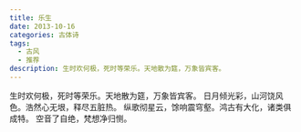 ```yaml
---
title: 乐生
date: 2013-10-16
categories: 古体诗
tags:
  - 古风
  - 推荐
description: 生时欢何极，死时等荣乐。天地散为筵，万象皆宾客。
---
```


生时欢何极，死时等荣乐。天地散为筵，万象皆宾客。
日月倾光彩，山河饶风色。浩然心无垠，释尽五脏热。
纵歌彻星云，馀响震穹壑。鸿古有大化，诸类俱成特。
空音了自绝，梵想净归恻。